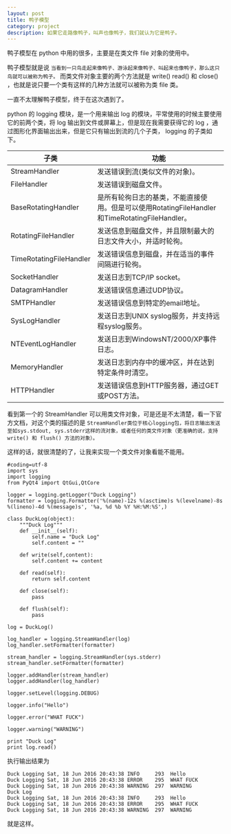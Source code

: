 ```yaml
---
layout: post
title: 鸭子模型
category: project
description: 如果它走路像鸭子，叫声也像鸭子，我们就认为它是鸭子。
---
```


鸭子模型在 python 中用的很多，主要是在类文件 file 对象的使用中。

鸭子模型就是说 `当看到一只鸟走起来像鸭子、游泳起来像鸭子、叫起来也像鸭子，那么这只鸟就可以被称为鸭子。` 而类文件对象主要的两个方法就是 write() read() 和 close() ，也就是说只要一个类有这样的几种方法就可以被称为类 file 类。

一直不太理解鸭子模型，终于在这次遇到了。

python 的 logging 模块，是一个用来输出 log 的模块，平常使用的时候主要使用它的前两个类，将 log 输出到文件或屏幕上，但是现在我需要获得它的 log ，通过图形化界面输出出来，但是它只有输出到流的几个子类， logging 的子类如下。

|子类                 |功能                                                                                                             |
|---                    | ---                                                                                                               |
|StreamHandler      |发送错误到流(类似文件的对象)。|
|FileHandler        |发送错误到磁盘文件。|
|BaseRotatingHandler|是所有轮徇日志的基类，不能直接使用。但是可以使用RotatingFileHandler和TimeRotatingFileHandler。|
|RotatingFileHandler    |发送信息到磁盘文件，并且限制最大的日志文件大小，并适时轮徇。|
|TimeRotatingFileHandler    |发送错误信息到磁盘，并在适当的事件间隔进行轮徇。|
|SocketHandler  |发送日志到TCP/IP socket。|
|DatagramHandler    |发送错误信息通过UDP协议。|
|SMTPHandler    |发送错误信息到特定的email地址。|
|SysLogHandler  |发送日志到UNIX syslog服务，并支持远程syslog服务。|
|NTEventLogHandler  |发送日志到WindowsNT/2000/XP事件日志。|
|MemoryHandler  |发送日志到内存中的缓冲区，并在达到特定条件时清空。|
|HTTPHandler    | 发送错误信息到HTTP服务器，通过GET或POST方法。|

看到第一个的 StreamHandler 可以用类文件对象，可是还是不太清楚，看一下官方文档，对这个类的描述的是
`StreamHandler类位于核心logging包，将日志输出发送至如sys.stdout, sys.stderr这样的流对象，或者任何的类文件对象（更准确的说，支持 write() 和 flush() 方法的对象）。`

这样的话，就很清楚的了，让我来实现一个类文件对象看能不能用。

```
#coding=utf-8
import sys
import logging
from PyQt4 import QtGui,QtCore

logger = logging.getLogger("Duck Logging")
formatter = logging.Formatter('%(name)-12s %(asctime)s %(levelname)-8s %(lineno)-4d %(message)s', '%a, %d %b %Y %H:%M:%S',)

class DuckLog(object):
    """Duck Log"""
    def __init__(self):
        self.name = "Duck Log"
        self.content = ""

    def write(self,content):
        self.content += content

    def read(self):
        return self.content

    def close(self):
        pass

    def flush(self):
        pass

log = DuckLog()

log_handler = logging.StreamHandler(log)
log_handler.setFormatter(formatter)

stream_handler = logging.StreamHandler(sys.stderr)
stream_handler.setFormatter(formatter)

logger.addHandler(stream_handler)
logger.addHandler(log_handler)

logger.setLevel(logging.DEBUG)

logger.info("Hello")

logger.error("WHAT FUCK")

logger.warning("WARNING")

print "Duck Log"
print log.read()

```

执行输出结果为

```
Duck Logging Sat, 18 Jun 2016 20:43:38 INFO     293  Hello
Duck Logging Sat, 18 Jun 2016 20:43:38 ERROR    295  WHAT FUCK
Duck Logging Sat, 18 Jun 2016 20:43:38 WARNING  297  WARNING
Duck Log
Duck Logging Sat, 18 Jun 2016 20:43:38 INFO     293  Hello
Duck Logging Sat, 18 Jun 2016 20:43:38 ERROR    295  WHAT FUCK
Duck Logging Sat, 18 Jun 2016 20:43:38 WARNING  297  WARNING

```

就是这样。
